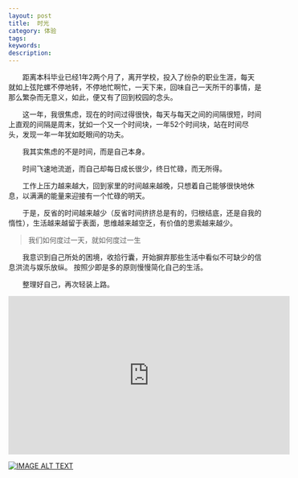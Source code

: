 ```yaml
---
layout: post
title:  时光
category: 体验
tags:
keywords:
description:
---
```




&emsp;&emsp;距离本科毕业已经1年2两个月了，离开学校，投入了纷杂的职业生涯，每天就如上弦陀螺不停地转，不停地忙啊忙，一天下来，回味自己一天所干的事情，是那么繁杂而无意义，如此，便又有了回到校园的念头。

&emsp;&emsp;这一年，我很焦虑，现在的时间过得很快，每天与每天之间的间隔很短，时间上直观的间隔是周末，犹如一个又一个时间块，一年52个时间块，站在时间尽头，发现一年一年犹如眨眼间的功夫。

&emsp;&emsp;我其实焦虑的不是时间，而是自己本身。

&emsp;&emsp;时间飞速地流逝，而自己却每日成长很少，终日忙碌，而无所得。

&emsp;&emsp;工作上压力越来越大，回到家里的时间越来越晚，只想着自己能够很快地休息，以满满的能量来迎接有一个忙碌的明天。

&emsp;&emsp;于是，反省的时间越来越少（反省时间挤挤总是有的，归根结底，还是自我的惰性），生活越来越留于表面，思维越来越空乏，有价值的思索越来越少。

>我们如何度过一天，就如何度过一生

&emsp;&emsp;我意识到自己所处的困境，收拾行囊，开始摒弃那些生活中看似不可缺少的信息洪流与娱乐放纵。 按照少即是多的原则慢慢简化自己的生活。

&emsp;&emsp;整理好自己，再次轻装上路。

<iframe width="560" height="315" src="http://tv.sohu.com/upload/static/share/share_play.html#90268916_9365222_0_9001_0" frameborder="0" allowfullscreen></iframe>


[![IMAGE ALT TEXT](http://img.youtube.com/vi/GzdKMVn8avo/0.jpg)](https://www.youtube.com/embed/GzdKMVn8avo "CameraMaster")


